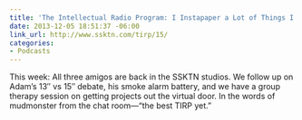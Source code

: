 ```yaml
---
title: 'The Intellectual Radio Program: I Instapaper a Lot of Things I Shouldn’t'
date: 2013-12-05 18:51:37 -06:00
link_url: http://www.ssktn.com/tirp/15/
categories:
- Podcasts
---
```


This week: All three amigos are back in the SSKTN studios. We follow up on Adam’s 13″ vs 15″ debate, his smoke alarm battery, and we have a group therapy session on getting projects out the virtual door. In the words of mudmonster from the chat room—“the best TIRP yet.”
